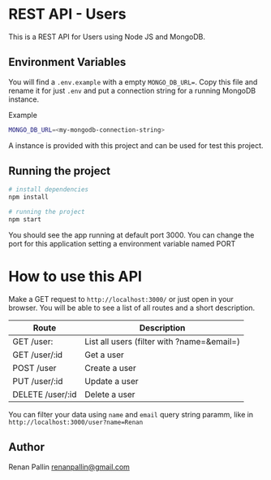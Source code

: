 # REST API - Users

This is a REST API for Users using Node JS and MongoDB.

## Environment Variables

You will find a `.env.example` with a empty `MONGO_DB_URL=`.
Copy this file and rename it for just `.env` and put a connection string for a running MongoDB instance.

Example

```bash
MONGO_DB_URL=<my-mongodb-connection-string>
```

A instance is provided with this project and can be used for test this project.

## Running the project

```bash
# install dependencies
npm install

# running the project
npm start
```

You should see the app running at default port 3000.
You can change the port for this application setting a environment variable named PORT

# How to use this API

Make a GET request to `http://localhost:3000/` or just open in your browser.
You will be able to see a list of all routes and a short description.

| Route            | Description                                             |
| ---------------- | ------------------------------------------------------- |
| GET /user:       | List all users (filter with ?name=<name>&email=<email>) |
| GET /user/:id    | Get a user                                              |
| POST /user       | Create a user                                           |
| PUT /user/:id    | Update a user                                           |
| DELETE /user/:id | Delete a user                                           |

You can filter your data using `name` and `email` query string paramm, like in `http://localhost:3000/user?name=Renan`

## Author

Renan Pallin
renanpallin@gmail.com
